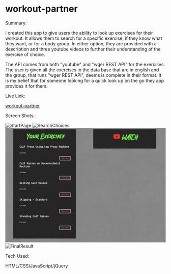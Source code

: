 # workout-partner
 
 Summary:

 I created this app to give users the ability to look up exercises for their workout. It allows them to search for a specific exercise, if they know what they want, or for a body group.  In either option, they are provided with a description and three youtube videos to further their understanding of the exercise of choice. 
 
 The API comes from both "youtube" and "wger REST API" for the exercises. The user is given all the exercises in the data base that are in english and the group, that runs "wger REST API", deems is complete in their format. It is my belief that for someone looking for a quick look up on the go they app provides it for them.

 Live Link:

 [workout-partner](https://thorn086.github.io/workout-partner/) 

 Screen Shots:

 ![StartPage](images/Start-Screen.png)
 ![SearchChoices](images/Search-Choices.png)
 ![Description](images/Description.png)
 ![FinalResult](images/Final-Results.png)


 Tech Used:

 HTML/CSS/JavaScript/jQuery
